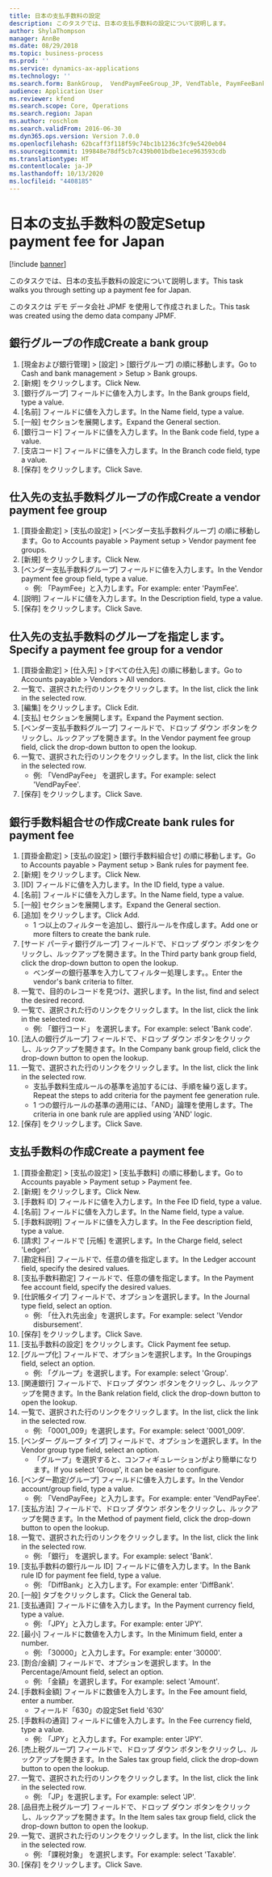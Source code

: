 ```yaml
---
title: 日本の支払手数料の設定
description: このタスクでは、日本の支払手数料の設定について説明します。
author: ShylaThompson
manager: AnnBe
ms.date: 08/29/2018
ms.topic: business-process
ms.prod: ''
ms.service: dynamics-ax-applications
ms.technology: ''
ms.search.form: BankGroup,  VendPaymFeeGroup_JP, VendTable, PaymFeeBankRule_JP, SysFieldLookUp, VendPaymFee, VendPaymModeFee, TaxGroupLookup
audience: Application User
ms.reviewer: kfend
ms.search.scope: Core, Operations
ms.search.region: Japan
ms.author: roschlom
ms.search.validFrom: 2016-06-30
ms.dyn365.ops.version: Version 7.0.0
ms.openlocfilehash: 62bcaff3f118f59c74bc1b1236c3fc9e5420eb04
ms.sourcegitcommit: 199848e78df5cb7c439b001bdbe1ece963593cdb
ms.translationtype: HT
ms.contentlocale: ja-JP
ms.lasthandoff: 10/13/2020
ms.locfileid: "4408185"
---
```

# <a name="setup-payment-fee-for-japan"></a><span data-ttu-id="9d3a7-103">日本の支払手数料の設定</span><span class="sxs-lookup"><span data-stu-id="9d3a7-103">Setup payment fee for Japan</span></span>

[!include [banner](../../includes/banner.md)]

<span data-ttu-id="9d3a7-104">このタスクでは、日本の支払手数料の設定について説明します。</span><span class="sxs-lookup"><span data-stu-id="9d3a7-104">This task walks you through setting up a payment fee for Japan.</span></span>



<span data-ttu-id="9d3a7-105">このタスクは デモ データ会社 JPMF を使用して作成されました。</span><span class="sxs-lookup"><span data-stu-id="9d3a7-105">This task was created using the demo data company JPMF.</span></span>


## <a name="create-a-bank-group"></a><span data-ttu-id="9d3a7-106">銀行グループの作成</span><span class="sxs-lookup"><span data-stu-id="9d3a7-106">Create a bank group</span></span>
1. <span data-ttu-id="9d3a7-107">[現金および銀行管理] > [設定] > [銀行グループ] の順に移動します。</span><span class="sxs-lookup"><span data-stu-id="9d3a7-107">Go to Cash and bank management > Setup > Bank groups.</span></span>
2. <span data-ttu-id="9d3a7-108">[新規] をクリックします。</span><span class="sxs-lookup"><span data-stu-id="9d3a7-108">Click New.</span></span>
3. <span data-ttu-id="9d3a7-109">[銀行グループ] フィールドに値を入力します。</span><span class="sxs-lookup"><span data-stu-id="9d3a7-109">In the Bank groups field, type a value.</span></span>
4. <span data-ttu-id="9d3a7-110">[名前] フィールドに値を入力します。</span><span class="sxs-lookup"><span data-stu-id="9d3a7-110">In the Name field, type a value.</span></span>
5. <span data-ttu-id="9d3a7-111">[一般] セクションを展開します。</span><span class="sxs-lookup"><span data-stu-id="9d3a7-111">Expand the General section.</span></span>
6. <span data-ttu-id="9d3a7-112">[銀行コード] フィールドに値を入力します。</span><span class="sxs-lookup"><span data-stu-id="9d3a7-112">In the Bank code field, type a value.</span></span>
7. <span data-ttu-id="9d3a7-113">[支店コード] フィールドに値を入力します。</span><span class="sxs-lookup"><span data-stu-id="9d3a7-113">In the Branch code field, type a value.</span></span>
8. <span data-ttu-id="9d3a7-114">[保存] をクリックします。</span><span class="sxs-lookup"><span data-stu-id="9d3a7-114">Click Save.</span></span>

## <a name="create-a-vendor-payment-fee-group"></a><span data-ttu-id="9d3a7-115">仕入先の支払手数料グループの作成</span><span class="sxs-lookup"><span data-stu-id="9d3a7-115">Create a vendor payment fee group</span></span>
1. <span data-ttu-id="9d3a7-116">[買掛金勘定] > [支払の設定] > [ベンダー支払手数料グループ] の順に移動します。</span><span class="sxs-lookup"><span data-stu-id="9d3a7-116">Go to Accounts payable > Payment setup > Vendor payment fee groups.</span></span>
2. <span data-ttu-id="9d3a7-117">[新規] をクリックします。</span><span class="sxs-lookup"><span data-stu-id="9d3a7-117">Click New.</span></span>
3. <span data-ttu-id="9d3a7-118">[ベンダー支払手数料グループ] フィールドに値を入力します。</span><span class="sxs-lookup"><span data-stu-id="9d3a7-118">In the Vendor payment fee group field, type a value.</span></span>
    * <span data-ttu-id="9d3a7-119">例: 「PaymFee」と入力します。</span><span class="sxs-lookup"><span data-stu-id="9d3a7-119">For example: enter 'PaymFee'.</span></span>  
4. <span data-ttu-id="9d3a7-120">[説明] フィールドに値を入力します。</span><span class="sxs-lookup"><span data-stu-id="9d3a7-120">In the Description field, type a value.</span></span>
5. <span data-ttu-id="9d3a7-121">[保存] をクリックします。</span><span class="sxs-lookup"><span data-stu-id="9d3a7-121">Click Save.</span></span>

## <a name="specify-a-payment-fee-group-for-a-vendor"></a><span data-ttu-id="9d3a7-122">仕入先の支払手数料のグループを指定します。</span><span class="sxs-lookup"><span data-stu-id="9d3a7-122">Specify a payment fee group for a vendor</span></span>
1. <span data-ttu-id="9d3a7-123">[買掛金勘定] > [仕入先] > [すべての仕入先] の順に移動します。</span><span class="sxs-lookup"><span data-stu-id="9d3a7-123">Go to Accounts payable > Vendors > All vendors.</span></span>
2. <span data-ttu-id="9d3a7-124">一覧で、選択された行のリンクをクリックします。</span><span class="sxs-lookup"><span data-stu-id="9d3a7-124">In the list, click the link in the selected row.</span></span>
3. <span data-ttu-id="9d3a7-125">[編集] をクリックします。</span><span class="sxs-lookup"><span data-stu-id="9d3a7-125">Click Edit.</span></span>
4. <span data-ttu-id="9d3a7-126">[支払] セクションを展開します。</span><span class="sxs-lookup"><span data-stu-id="9d3a7-126">Expand the Payment section.</span></span>
5. <span data-ttu-id="9d3a7-127">[ベンダー支払手数料グループ] フィールドで、ドロップ ダウン ボタンをクリックし、ルックアップを開きます。</span><span class="sxs-lookup"><span data-stu-id="9d3a7-127">In the Vendor payment fee group field, click the drop-down button to open the lookup.</span></span>
6. <span data-ttu-id="9d3a7-128">一覧で、選択された行のリンクをクリックします。</span><span class="sxs-lookup"><span data-stu-id="9d3a7-128">In the list, click the link in the selected row.</span></span>
    * <span data-ttu-id="9d3a7-129">例: 「VendPayFee」 を選択します。</span><span class="sxs-lookup"><span data-stu-id="9d3a7-129">For example: select 'VendPayFee'.</span></span>  
7. <span data-ttu-id="9d3a7-130">[保存] をクリックします。</span><span class="sxs-lookup"><span data-stu-id="9d3a7-130">Click Save.</span></span>

## <a name="create-bank-rules-for-payment-fee"></a><span data-ttu-id="9d3a7-131">銀行手数料組合せの作成</span><span class="sxs-lookup"><span data-stu-id="9d3a7-131">Create bank rules for payment fee</span></span>
1. <span data-ttu-id="9d3a7-132">[買掛金勘定] > [支払の設定] > [銀行手数料組合せ] の順に移動します。</span><span class="sxs-lookup"><span data-stu-id="9d3a7-132">Go to Accounts payable > Payment setup > Bank rules for payment fee.</span></span>
2. <span data-ttu-id="9d3a7-133">[新規] をクリックします。</span><span class="sxs-lookup"><span data-stu-id="9d3a7-133">Click New.</span></span>
3. <span data-ttu-id="9d3a7-134">[ID] フィールドに値を入力します。</span><span class="sxs-lookup"><span data-stu-id="9d3a7-134">In the ID field, type a value.</span></span>
4. <span data-ttu-id="9d3a7-135">[名前] フィールドに値を入力します。</span><span class="sxs-lookup"><span data-stu-id="9d3a7-135">In the Name field, type a value.</span></span>
5. <span data-ttu-id="9d3a7-136">[一般] セクションを展開します。</span><span class="sxs-lookup"><span data-stu-id="9d3a7-136">Expand the General section.</span></span>
6. <span data-ttu-id="9d3a7-137">[追加] をクリックします。</span><span class="sxs-lookup"><span data-stu-id="9d3a7-137">Click Add.</span></span>
    * <span data-ttu-id="9d3a7-138">1 つ以上のフィルターを追加し、銀行ルールを作成します。</span><span class="sxs-lookup"><span data-stu-id="9d3a7-138">Add one or more filters to create the bank rule.</span></span>  
7. <span data-ttu-id="9d3a7-139">[サード パーティ銀行グループ] フィールドで、ドロップ ダウン ボタンをクリックし、ルックアップを開きます。</span><span class="sxs-lookup"><span data-stu-id="9d3a7-139">In the Third party bank group field, click the drop-down button to open the lookup.</span></span>
    * <span data-ttu-id="9d3a7-140">ベンダーの銀行基準を入力してフィルター処理します。。</span><span class="sxs-lookup"><span data-stu-id="9d3a7-140">Enter the vendor's bank criteria to filter.</span></span>  
8. <span data-ttu-id="9d3a7-141">一覧で、目的のレコードを見つけ、選択します。</span><span class="sxs-lookup"><span data-stu-id="9d3a7-141">In the list, find and select the desired record.</span></span>
9. <span data-ttu-id="9d3a7-142">一覧で、選択された行のリンクをクリックします。</span><span class="sxs-lookup"><span data-stu-id="9d3a7-142">In the list, click the link in the selected row.</span></span>
    * <span data-ttu-id="9d3a7-143">例: 「銀行コード」 を選択します。</span><span class="sxs-lookup"><span data-stu-id="9d3a7-143">For example: select 'Bank code'.</span></span>  
10. <span data-ttu-id="9d3a7-144">[法人の銀行グループ] フィールドで、ドロップ ダウン ボタンをクリックし、ルックアップを開きます。</span><span class="sxs-lookup"><span data-stu-id="9d3a7-144">In the Company bank group field, click the drop-down button to open the lookup.</span></span>
11. <span data-ttu-id="9d3a7-145">一覧で、選択された行のリンクをクリックします。</span><span class="sxs-lookup"><span data-stu-id="9d3a7-145">In the list, click the link in the selected row.</span></span>
    * <span data-ttu-id="9d3a7-146">支払手数料生成ルールの基準を追加するには、手順を繰り返します。</span><span class="sxs-lookup"><span data-stu-id="9d3a7-146">Repeat the steps to add criteria for the payment fee generation rule.</span></span>  
    * <span data-ttu-id="9d3a7-147">1 つの銀行ルールの基準の適用には、「AND」論理を使用します。</span><span class="sxs-lookup"><span data-stu-id="9d3a7-147">The criteria in one bank rule are applied using 'AND' logic.</span></span>  
12. <span data-ttu-id="9d3a7-148">[保存] をクリックします。</span><span class="sxs-lookup"><span data-stu-id="9d3a7-148">Click Save.</span></span>

## <a name="create-a-payment-fee"></a><span data-ttu-id="9d3a7-149">支払手数料の作成</span><span class="sxs-lookup"><span data-stu-id="9d3a7-149">Create a payment fee</span></span>
1. <span data-ttu-id="9d3a7-150">[買掛金勘定] > [支払の設定] > [支払手数料] の順に移動します。</span><span class="sxs-lookup"><span data-stu-id="9d3a7-150">Go to Accounts payable > Payment setup > Payment fee.</span></span>
2. <span data-ttu-id="9d3a7-151">[新規] をクリックします。</span><span class="sxs-lookup"><span data-stu-id="9d3a7-151">Click New.</span></span>
3. <span data-ttu-id="9d3a7-152">[手数料 ID] フィールドに値を入力します。</span><span class="sxs-lookup"><span data-stu-id="9d3a7-152">In the Fee ID field, type a value.</span></span>
4. <span data-ttu-id="9d3a7-153">[名前] フィールドに値を入力します。</span><span class="sxs-lookup"><span data-stu-id="9d3a7-153">In the Name field, type a value.</span></span>
5. <span data-ttu-id="9d3a7-154">[手数料説明] フィールドに値を入力します。</span><span class="sxs-lookup"><span data-stu-id="9d3a7-154">In the Fee description field, type a value.</span></span>
6. <span data-ttu-id="9d3a7-155">[請求] フィールドで [元帳] を選択します。</span><span class="sxs-lookup"><span data-stu-id="9d3a7-155">In the Charge field, select 'Ledger'.</span></span>
7. <span data-ttu-id="9d3a7-156">[勘定科目] フィールドで、任意の値を指定します。</span><span class="sxs-lookup"><span data-stu-id="9d3a7-156">In the Ledger account field, specify the desired values.</span></span>
8. <span data-ttu-id="9d3a7-157">[支払手数料勘定] フィールドで、任意の値を指定します。</span><span class="sxs-lookup"><span data-stu-id="9d3a7-157">In the Payment fee account field, specify the desired values.</span></span>
9. <span data-ttu-id="9d3a7-158">[仕訳帳タイプ] フィールドで、オプションを選択します。</span><span class="sxs-lookup"><span data-stu-id="9d3a7-158">In the Journal type field, select an option.</span></span>
    * <span data-ttu-id="9d3a7-159">例: 「仕入れ先出金」を選択します。</span><span class="sxs-lookup"><span data-stu-id="9d3a7-159">For example: select 'Vendor disbursement'.</span></span>  
10. <span data-ttu-id="9d3a7-160">[保存] をクリックします。</span><span class="sxs-lookup"><span data-stu-id="9d3a7-160">Click Save.</span></span>
11. <span data-ttu-id="9d3a7-161">[支払手数料の設定] をクリックします。</span><span class="sxs-lookup"><span data-stu-id="9d3a7-161">Click Payment fee setup.</span></span>
12. <span data-ttu-id="9d3a7-162">[グループ化] フィールドで、オプションを選択します。</span><span class="sxs-lookup"><span data-stu-id="9d3a7-162">In the Groupings field, select an option.</span></span>
    * <span data-ttu-id="9d3a7-163">例: 「グループ」を選択します。</span><span class="sxs-lookup"><span data-stu-id="9d3a7-163">For example: select 'Group'.</span></span>  
13. <span data-ttu-id="9d3a7-164">[関連銀行] フィールドで、ドロップ ダウン ボタンをクリックし、ルックアップを開きます。</span><span class="sxs-lookup"><span data-stu-id="9d3a7-164">In the Bank relation field, click the drop-down button to open the lookup.</span></span>
14. <span data-ttu-id="9d3a7-165">一覧で、選択された行のリンクをクリックします。</span><span class="sxs-lookup"><span data-stu-id="9d3a7-165">In the list, click the link in the selected row.</span></span>
    * <span data-ttu-id="9d3a7-166">例: 「0001_009」を選択します。</span><span class="sxs-lookup"><span data-stu-id="9d3a7-166">For example: select '0001_009'.</span></span>  
15. <span data-ttu-id="9d3a7-167">[ベンダー グループ タイプ] フィールドで、オプションを選択します。</span><span class="sxs-lookup"><span data-stu-id="9d3a7-167">In the Vendor group type field, select an option.</span></span>
    * <span data-ttu-id="9d3a7-168">「グループ」を選択すると、コンフィギュレーションがより簡単になります。</span><span class="sxs-lookup"><span data-stu-id="9d3a7-168">If you select 'Group', it can be easier to configure.</span></span>  
16. <span data-ttu-id="9d3a7-169">[ベンダー勘定/グループ] フィールドに値を入力します。</span><span class="sxs-lookup"><span data-stu-id="9d3a7-169">In the Vendor account/group field, type a value.</span></span>
    * <span data-ttu-id="9d3a7-170">例: 「VendPayFee」と入力します。</span><span class="sxs-lookup"><span data-stu-id="9d3a7-170">For example: enter 'VendPayFee'.</span></span>  
17. <span data-ttu-id="9d3a7-171">[支払方法] フィールドで、ドロップ ダウン ボタンをクリックし、ルックアップを開きます。</span><span class="sxs-lookup"><span data-stu-id="9d3a7-171">In the Method of payment field, click the drop-down button to open the lookup.</span></span>
18. <span data-ttu-id="9d3a7-172">一覧で、選択された行のリンクをクリックします。</span><span class="sxs-lookup"><span data-stu-id="9d3a7-172">In the list, click the link in the selected row.</span></span>
    * <span data-ttu-id="9d3a7-173">例: 「銀行」 を選択します。</span><span class="sxs-lookup"><span data-stu-id="9d3a7-173">For example: select 'Bank'.</span></span>  
19. <span data-ttu-id="9d3a7-174">[支払手数料の銀行ルール ID] フィールドに値を入力します。</span><span class="sxs-lookup"><span data-stu-id="9d3a7-174">In the Bank rule ID for payment fee field, type a value.</span></span>
    * <span data-ttu-id="9d3a7-175">例: 「DiffBank」と入力します。</span><span class="sxs-lookup"><span data-stu-id="9d3a7-175">For example: enter 'DiffBank'.</span></span>  
20. <span data-ttu-id="9d3a7-176">[一般] タブをクリックします。</span><span class="sxs-lookup"><span data-stu-id="9d3a7-176">Click the General tab.</span></span>
21. <span data-ttu-id="9d3a7-177">[支払通貨] フィールドに値を入力します。</span><span class="sxs-lookup"><span data-stu-id="9d3a7-177">In the Payment currency field, type a value.</span></span>
    * <span data-ttu-id="9d3a7-178">例: 「JPY」と入力します。</span><span class="sxs-lookup"><span data-stu-id="9d3a7-178">For example: enter 'JPY'.</span></span>  
22. <span data-ttu-id="9d3a7-179">[最小] フィールドに数値を入力します。</span><span class="sxs-lookup"><span data-stu-id="9d3a7-179">In the Minimum field, enter a number.</span></span>
    * <span data-ttu-id="9d3a7-180">例: 「30000」と入力します。</span><span class="sxs-lookup"><span data-stu-id="9d3a7-180">For example: enter '30000'.</span></span>  
23. <span data-ttu-id="9d3a7-181">[割合/金額] フィールドで、オプションを選択します。</span><span class="sxs-lookup"><span data-stu-id="9d3a7-181">In the Percentage/Amount field, select an option.</span></span>
    * <span data-ttu-id="9d3a7-182">例: 「金額」を選択します。</span><span class="sxs-lookup"><span data-stu-id="9d3a7-182">For example: select 'Amount'.</span></span>  
24. <span data-ttu-id="9d3a7-183">[手数料金額] フィールドに数値を入力します。</span><span class="sxs-lookup"><span data-stu-id="9d3a7-183">In the Fee amount field, enter a number.</span></span>
    * <span data-ttu-id="9d3a7-184">フィールド「630」の設定</span><span class="sxs-lookup"><span data-stu-id="9d3a7-184">Set field '630'</span></span>  
25. <span data-ttu-id="9d3a7-185">[手数料の通貨] フィールドに値を入力します。</span><span class="sxs-lookup"><span data-stu-id="9d3a7-185">In the Fee currency field, type a value.</span></span>
    * <span data-ttu-id="9d3a7-186">例: 「JPY」と入力します。</span><span class="sxs-lookup"><span data-stu-id="9d3a7-186">For example: enter 'JPY'.</span></span>  
26. <span data-ttu-id="9d3a7-187">[売上税グループ] フィールドで、ドロップ ダウン ボタンをクリックし、ルックアップを開きます。</span><span class="sxs-lookup"><span data-stu-id="9d3a7-187">In the Sales tax group field, click the drop-down button to open the lookup.</span></span>
27. <span data-ttu-id="9d3a7-188">一覧で、選択された行のリンクをクリックします。</span><span class="sxs-lookup"><span data-stu-id="9d3a7-188">In the list, click the link in the selected row.</span></span>
    * <span data-ttu-id="9d3a7-189">例: 「JP」を選択します。</span><span class="sxs-lookup"><span data-stu-id="9d3a7-189">For example: select 'JP'.</span></span>  
28. <span data-ttu-id="9d3a7-190">[品目売上税グループ] フィールドで、ドロップ ダウン ボタンをクリックし、ルックアップを開きます。</span><span class="sxs-lookup"><span data-stu-id="9d3a7-190">In the Item sales tax group field, click the drop-down button to open the lookup.</span></span>
29. <span data-ttu-id="9d3a7-191">一覧で、選択された行のリンクをクリックします。</span><span class="sxs-lookup"><span data-stu-id="9d3a7-191">In the list, click the link in the selected row.</span></span>
    * <span data-ttu-id="9d3a7-192">例: 「課税対象」 を選択します。</span><span class="sxs-lookup"><span data-stu-id="9d3a7-192">For example: select 'Taxable'.</span></span>  
30. <span data-ttu-id="9d3a7-193">[保存] をクリックします。</span><span class="sxs-lookup"><span data-stu-id="9d3a7-193">Click Save.</span></span>

